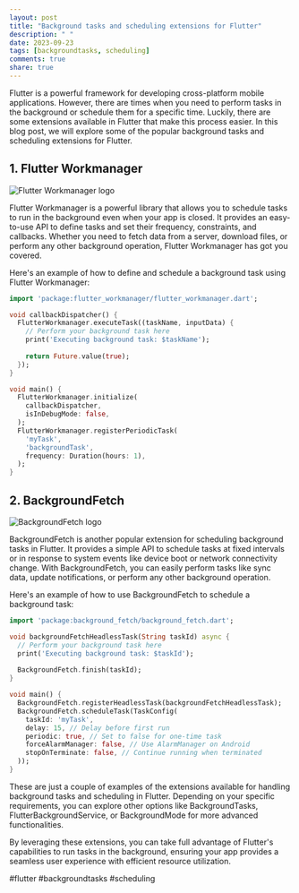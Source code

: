 ```yaml
---
layout: post
title: "Background tasks and scheduling extensions for Flutter"
description: " "
date: 2023-09-23
tags: [backgroundtasks, scheduling]
comments: true
share: true
---
```


Flutter is a powerful framework for developing cross-platform mobile applications. However, there are times when you need to perform tasks in the background or schedule them for a specific time. Luckily, there are some extensions available in Flutter that make this process easier. In this blog post, we will explore some of the popular background tasks and scheduling extensions for Flutter.

## 1. Flutter Workmanager

![Flutter Workmanager logo](https://example.com/flutter-workmanager-logo.png) 

Flutter Workmanager is a powerful library that allows you to schedule tasks to run in the background even when your app is closed. It provides an easy-to-use API to define tasks and set their frequency, constraints, and callbacks. Whether you need to fetch data from a server, download files, or perform any other background operation, Flutter Workmanager has got you covered.

Here's an example of how to define and schedule a background task using Flutter Workmanager:

```dart
import 'package:flutter_workmanager/flutter_workmanager.dart';

void callbackDispatcher() {
  FlutterWorkmanager.executeTask((taskName, inputData) {
    // Perform your background task here
    print('Executing background task: $taskName');
    
    return Future.value(true);
  });
}

void main() {
  FlutterWorkmanager.initialize(
    callbackDispatcher,
    isInDebugMode: false,
  );
  FlutterWorkmanager.registerPeriodicTask(
    'myTask', 
    'backgroundTask', 
    frequency: Duration(hours: 1),
  );
}
```

## 2. BackgroundFetch

![BackgroundFetch logo](https://example.com/backgroundfetch-logo.png)

BackgroundFetch is another popular extension for scheduling background tasks in Flutter. It provides a simple API to schedule tasks at fixed intervals or in response to system events like device boot or network connectivity change. With BackgroundFetch, you can easily perform tasks like sync data, update notifications, or perform any other background operation.

Here's an example of how to use BackgroundFetch to schedule a background task:

```dart
import 'package:background_fetch/background_fetch.dart';

void backgroundFetchHeadlessTask(String taskId) async {
  // Perform your background task here
  print('Executing background task: $taskId');
  
  BackgroundFetch.finish(taskId);
}

void main() {
  BackgroundFetch.registerHeadlessTask(backgroundFetchHeadlessTask);
  BackgroundFetch.scheduleTask(TaskConfig(
    taskId: 'myTask',
    delay: 15, // Delay before first run
    periodic: true, // Set to false for one-time task
    forceAlarmManager: false, // Use AlarmManager on Android
    stopOnTerminate: false, // Continue running when terminated
  ));
}
```

These are just a couple of examples of the extensions available for handling background tasks and scheduling in Flutter. Depending on your specific requirements, you can explore other options like BackgroundTasks, FlutterBackgroundService, or BackgroundMode for more advanced functionalities.

By leveraging these extensions, you can take full advantage of Flutter's capabilities to run tasks in the background, ensuring your app provides a seamless user experience with efficient resource utilization.

#flutter #backgroundtasks #scheduling
